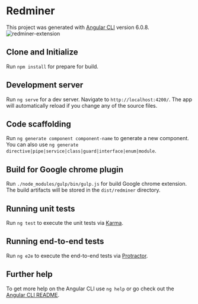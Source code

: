 # Redminer

This project was generated with [Angular CLI](https://github.com/angular/angular-cli) version 6.0.8.
![redminer-extension](https://user-images.githubusercontent.com/3131463/45194304-689c3280-b28d-11e8-8bcc-b4ca8e9d3fae.gif)

## Clone and Initialize

Run `npm install` for prepare for build.

## Development server

Run `ng serve` for a dev server. Navigate to `http://localhost:4200/`. The app will automatically reload if you change any of the source files.

## Code scaffolding

Run `ng generate component component-name` to generate a new component. You can also use `ng generate directive|pipe|service|class|guard|interface|enum|module`.

## Build for Google chrome plugin

Run `./node_modules/gulp/bin/gulp.js` for build Google chrome extension. The build artifacts will be stored in the `dist/redminer` directory.

## Running unit tests

Run `ng test` to execute the unit tests via [Karma](https://karma-runner.github.io).

## Running end-to-end tests

Run `ng e2e` to execute the end-to-end tests via [Protractor](http://www.protractortest.org/).

## Further help

To get more help on the Angular CLI use `ng help` or go check out the [Angular CLI README](https://github.com/angular/angular-cli/blob/master/README.md).
